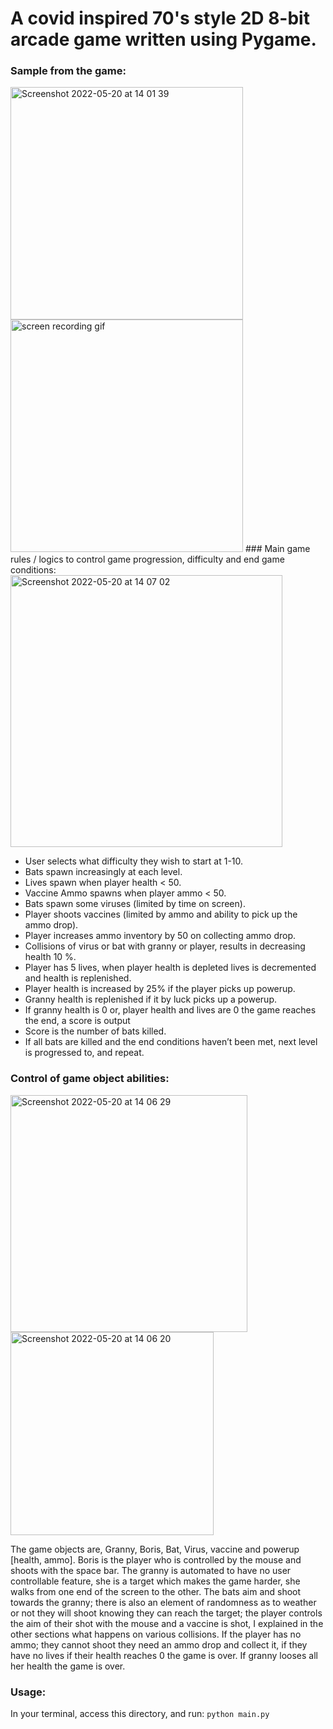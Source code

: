# A covid inspired 70's style 2D 8-bit arcade game written using Pygame.

### Sample from the game:
<img width="372" alt="Screenshot 2022-05-20 at 14 01 39" src="https://user-images.githubusercontent.com/44465136/169537801-0947e271-e00c-470e-91be-208d28700acd.png">
<img width="372" alt="screen recording gif" src="[https://user-images.githubusercontent.com/44465136/169537801-0947e271-e00c-470e-91be-208d28700acd.png](https://user-images.githubusercontent.com/44465136/169538161-5b8c4f61-c3c1-4345-889c-14a2864c6c52.gif)">
### Main game rules / logics to control game progression, difficulty and end game conditions:

<img width="435" alt="Screenshot 2022-05-20 at 14 07 02" src="https://user-images.githubusercontent.com/44465136/169537679-7d13834c-42e7-407f-87b8-b9a05fbbf820.png">

- User selects what difficulty they wish to start at 1-10.
- Bats spawn increasingly at each level.
- Lives spawn when player health < 50.
- Vaccine Ammo spawns when player ammo < 50.
- Bats spawn some viruses (limited by time on screen).
- Player shoots vaccines (limited by ammo and ability
to pick up the ammo drop).
- Player increases ammo inventory by 50 on collecting ammo drop.
- Collisions of virus or bat with granny or player, results in decreasing health 10 %.
- Player has 5 lives, when player health is depleted lives is decremented and health is replenished.
- Player health is increased by 25% if the player picks up powerup.
- Granny health is replenished if it by luck picks up a powerup.
- If granny health is 0 or, player health and lives are 0 the game reaches the end, a score is output
- Score is the number of bats killed.
- If all bats are killed and the end conditions haven’t been met, next level is progressed to, and repeat.

### Control of game object abilities:
<img width="379" alt="Screenshot 2022-05-20 at 14 06 29" src="https://user-images.githubusercontent.com/44465136/169537711-734607b8-3d84-4cd4-aa2b-17dca5366936.png">
<img width="325" alt="Screenshot 2022-05-20 at 14 06 20" src="https://user-images.githubusercontent.com/44465136/169537720-0cffb0dd-0833-4c21-a046-bfaf1e651059.png">

The game objects are, Granny, Boris, Bat, Virus, vaccine and powerup [health, ammo]. Boris is the player who is controlled by the mouse and shoots with the space bar. The granny is automated to have no user controllable feature, she is a target which makes the game harder, she walks from one end of the screen to the other. The bats aim and shoot towards the granny; there is also an element of randomness as to weather or not they will shoot knowing they can reach the target; the player controls the aim of their shot with the mouse and a vaccine is shot, I explained in the other sections what happens on various collisions.
If the player has no ammo; they cannot shoot they need an ammo drop and collect it, if they have no lives if their health reaches 0 the game is over. If granny looses all her health the game is over.

### Usage:

In your terminal, access this directory, and run: `python main.py`
